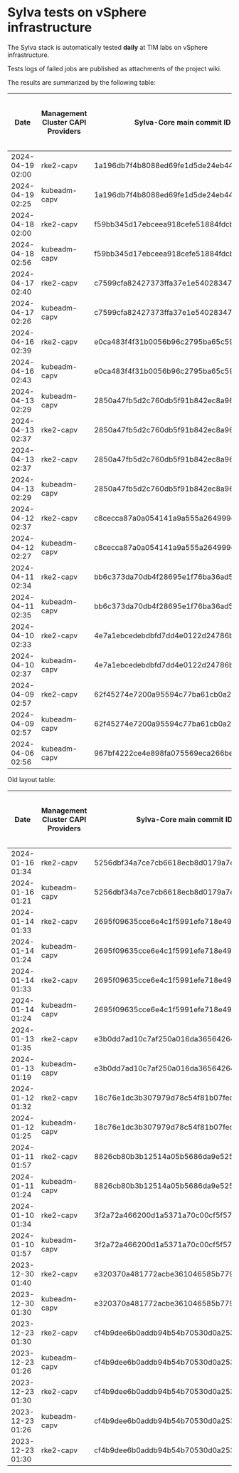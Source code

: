 # Sylva tests on vSphere infrastructure

The Sylva stack is automatically tested **daily** at TIM labs on vSphere infrastructure.

Tests logs of failed jobs are published as attachments of the project wiki.

The results are summarized by the following table:

| Date                      | Management Cluster CAPI Providers | Sylva-Core main commit ID        | Management cluster result                    | Workload cluster result              | Test logs (only for failed tests) |
|---------------------------|-----------------------------------|----------------------------------|----------------------------------------------|--------------------------------------|-----------------------------------|
|2024-04-19 02:00|rke2-capv|1a196db7f4b8088ed69fe1d5de24eb44fe6b8fd8|:x:|N/A|[link](https://gitlab.com/sylva-projects/sylva-core/-/wikis/uploads/e47e487be239fe779ac79a425827c087/capv-logs.gz)|
|2024-04-19 02:25|kubeadm-capv|1a196db7f4b8088ed69fe1d5de24eb44fe6b8fd8|:white_check_mark:|:white_check_mark:|[link](https://gitlab.com/sylva-projects/sylva-core/-/wikis/uploads/e47e487be239fe779ac79a425827c087/capv-logs.gz)|
|2024-04-18 02:00|rke2-capv|f59bb345d17ebceea918cefe51884fdcb3d32e72|:x:|N/A|[link](https://gitlab.com/sylva-projects/sylva-core/-/wikis/uploads/c53c8ed4d4bb3631f36514d93e2966fe/capv-logs.gz)|
|2024-04-18 02:56|kubeadm-capv|f59bb345d17ebceea918cefe51884fdcb3d32e72|:x:|N/A|[link](https://gitlab.com/sylva-projects/sylva-core/-/wikis/uploads/c53c8ed4d4bb3631f36514d93e2966fe/capv-logs.gz)|
|2024-04-17 02:40|rke2-capv|c7599cfa82427373ffa37e1e54028347ad9602a7|:white_check_mark:|:white_check_mark:||
|2024-04-17 02:26|kubeadm-capv|c7599cfa82427373ffa37e1e54028347ad9602a7|:white_check_mark:|:white_check_mark:||
|2024-04-16 02:39|rke2-capv|e0ca483f4f31b0056b96c2795ba65c59f3d6fce5|:white_check_mark:|:white_check_mark:||
|2024-04-16 02:43|kubeadm-capv|e0ca483f4f31b0056b96c2795ba65c59f3d6fce5|:white_check_mark:|:white_check_mark:||
|2024-04-13 02:29|kubeadm-capv|2850a47fb5d2c760db5f91b842ec8a96ecde5a4c|:white_check_mark:|:white_check_mark:||
|2024-04-13 02:37|rke2-capv|2850a47fb5d2c760db5f91b842ec8a96ecde5a4c|:white_check_mark:|:white_check_mark:||
|2024-04-13 02:37|rke2-capv|2850a47fb5d2c760db5f91b842ec8a96ecde5a4c|:white_check_mark:|:white_check_mark:||
|2024-04-13 02:29|kubeadm-capv|2850a47fb5d2c760db5f91b842ec8a96ecde5a4c|:white_check_mark:|:white_check_mark:||
|2024-04-12 02:37|rke2-capv|c8cecca87a0a054141a9a555a264999c4e7de303|:white_check_mark:|:white_check_mark:||
|2024-04-12 02:27|kubeadm-capv|c8cecca87a0a054141a9a555a264999c4e7de303|:white_check_mark:|:white_check_mark:||
|2024-04-11 02:34|rke2-capv|bb6c373da70db4f28695e1f76ba36ad598cbef65|:white_check_mark:|:white_check_mark:||
|2024-04-11 02:35|kubeadm-capv|bb6c373da70db4f28695e1f76ba36ad598cbef65|:white_check_mark:|:white_check_mark:||
|2024-04-10 02:33|rke2-capv|4e7a1ebcedebdbfd7dd4e0122d24786b9ec19de3|:white_check_mark:|:white_check_mark:||
|2024-04-10 02:37|kubeadm-capv|4e7a1ebcedebdbfd7dd4e0122d24786b9ec19de3|:white_check_mark:|:white_check_mark:||
|2024-04-09 02:57|rke2-capv|62f45274e7200a95594c77ba61cb0a2ce5d3e673|:x:|N/A|[link](https://gitlab.com/sylva-projects/sylva-core/-/wikis/uploads/93302f05a95fd7771ad91a85640d7f21/capv-logs.gz)|
|2024-04-09 02:57|kubeadm-capv|62f45274e7200a95594c77ba61cb0a2ce5d3e673|:x:|N/A|[link](https://gitlab.com/sylva-projects/sylva-core/-/wikis/uploads/93302f05a95fd7771ad91a85640d7f21/capv-logs.gz)|
|2024-04-06 02:56|kubeadm-capv|967bf4222ce4e898fa075569eca266bee96eea90|:x:|N/A|[link](https://gitlab.com/sylva-projects/sylva-core/-/wikis/uploads/35843afc86432e40a559e3a04f434c2a/capv-logs.gz)|

Old layout table:

| Date                      | Management Cluster CAPI Providers | Sylva-Core main commit ID        | Result                                       | Test logs (only for failed tests) |
|---------------------------|-----------------------------------|----------------------------------|----------------------------------------------|-----------------------------------|
|2024-01-16 01:34|rke2-capv|5256dbf34a7ce7cb6618ecb8d0179a7eae5fbd46|:white_check_mark: success||
|2024-01-16 01:21|kubeadm-capv|5256dbf34a7ce7cb6618ecb8d0179a7eae5fbd46|:white_check_mark: success||
|2024-01-14 01:33|rke2-capv|2695f09635cce6e4c1f5991efe718e497702f32b|:white_check_mark: success||
|2024-01-14 01:24|kubeadm-capv|2695f09635cce6e4c1f5991efe718e497702f32b|:white_check_mark: success||
|2024-01-14 01:33|rke2-capv|2695f09635cce6e4c1f5991efe718e497702f32b|:white_check_mark: success||
|2024-01-14 01:24|kubeadm-capv|2695f09635cce6e4c1f5991efe718e497702f32b|:white_check_mark: success||
|2024-01-13 01:35|rke2-capv|e3b0dd7ad10c7af250a016da36564264287586bf|:white_check_mark: success||
|2024-01-13 01:19|kubeadm-capv|e3b0dd7ad10c7af250a016da36564264287586bf|:white_check_mark: success||
|2024-01-12 01:32|rke2-capv|18c76e1dc3b307979d78c54f81b07fec0d80d511|:white_check_mark: success||
|2024-01-12 01:25|kubeadm-capv|18c76e1dc3b307979d78c54f81b07fec0d80d511|:white_check_mark: success||
|2024-01-11 01:57|rke2-capv|8826cb80b3b12514a05b5686da9e52505c577704|:x: failed|[link](https://gitlab.com/sylva-projects/sylva-core/-/wikis/uploads/f8332c73b645753fb674c6ec8d7eeabf/capv-logs.gz)|
|2024-01-11 01:24|kubeadm-capv|8826cb80b3b12514a05b5686da9e52505c577704|:white_check_mark: success||
|2024-01-10 01:34|rke2-capv|3f2a72a466200d1a5371a70c00cf5f57d35b73fe|:white_check_mark: success||
|2024-01-10 01:57|kubeadm-capv|3f2a72a466200d1a5371a70c00cf5f57d35b73fe|:x: failed|[link](https://gitlab.com/sylva-projects/sylva-core/-/wikis/uploads/8138bd7fc116d62d656f66aab4c677ac/capv-logs.gz)|
|2023-12-30 01:40|rke2-capv|e320370a481772acbe361046585b779bc4c772fe|:x: failed|[link](https://gitlab.com/sylva-projects/sylva-core/-/wikis/uploads/17d4ffbdc8036903ad000196987782ea/capv-logs.gz)|
|2023-12-30 01:30|kubeadm-capv|e320370a481772acbe361046585b779bc4c772fe|:x: failed|[link](https://gitlab.com/sylva-projects/sylva-core/-/wikis/uploads/17d4ffbdc8036903ad000196987782ea/capv-logs.gz)|
|2023-12-23 01:30|rke2-capv|cf4b9dee6b0addb94b54b70530d0a25365ba937e|:x: failed|[link](https://gitlab.com/sylva-projects/sylva-core/-/wikis/uploads/758ab1ecc725e797a06261c62cc77788/capv-logs.gz)|
|2023-12-23 01:26|kubeadm-capv|cf4b9dee6b0addb94b54b70530d0a25365ba937e|:white_check_mark: success||
|2023-12-23 01:30|rke2-capv|cf4b9dee6b0addb94b54b70530d0a25365ba937e|:x: failed|[link](https://gitlab.com/sylva-projects/sylva-core/-/wikis/uploads/d3bb7c8c3be36d81a9f9930f81189f56/capv-logs.gz)|
|2023-12-23 01:26|kubeadm-capv|cf4b9dee6b0addb94b54b70530d0a25365ba937e|:white_check_mark: success||
|2023-12-23 01:30|rke2-capv|cf4b9dee6b0addb94b54b70530d0a25365ba937e|:x: failed|[link](https://gitlab.com/sylva-projects/sylva-core/-/wikis/uploads/6e58c059b348d378ad25155a7f3ed1c8/capv-logs.gz)|

